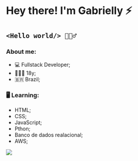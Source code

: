 # Hey there! I'm Gabrielly ⚡

## ``<Hello world/> 🙋🏻‍♂️``
### About me:
* 💻 Fullstack Developer;
* 👨🏻‍💻 18y;
* 🇧🇷 Brazil;


### 🖥️ Learning:
* HTML;
* CSS;
* JavaScript;
* Pthon;
* Banco de dados realacional;
* AWS;




<a href="mailto:gabriellyalves401@gmail.com" alt="Gmail">
    <img src="https://img.shields.io/badge/e‑mail-D14836.svg?style=for-the-badge&logo=GMail&logoColor=white"/>
